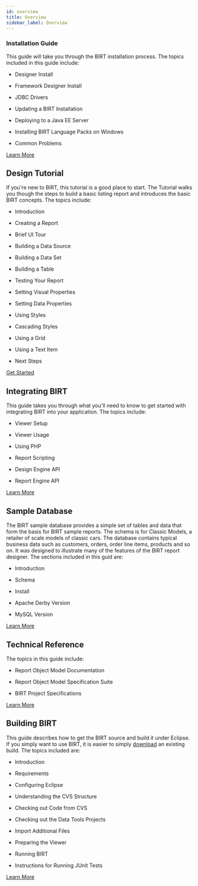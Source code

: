 ```yaml
---
id: overview
title: Overview
sidebar_label: Overview
---
```


### Installation Guide

This guide will take you through the BIRT installation process. The topics included in this guide include:

*   Designer Install

*   Framework Designer Install

*   JDBC Drivers

*   Updating a BIRT Installation

*   Deploying to a Java EE Server

*   Installing BIRT Language Packs on Windows

*   Common Problems

[Learn More](installation.md)

## Design Tutorial

If you're new to BIRT, this tutorial is a good place to start.
The Tutorial walks you though the steps to build a basic listing report
and introduces the basic BIRT concepts. The topics include:

*   Introduction

*   Creating a Report

*   Brief UI Tour

*   Building a Data Source

*   Building a Data Set

*   Building a Table

*   Testing Your Report

*   Setting Visual Properties

*   Setting Data Properties

*   Using Styles

*   Cascading Styles

*   Using a Grid

*   Using a Text Item 

*   Next Steps

[Get Started](https://www.eclipse.org/birt/documentation/tutorial/)

## Integrating BIRT

This guide takes you through what you'll need to know to get
started with integrating BIRT into your application. The topics include:

*   Viewer Setup

*   Viewer Usage

*   Using PHP

*   Report Scripting

*   Design Engine API

*   Report Engine API

[Learn More](https://www.eclipse.org/birt/documentation/integrating/)

## Sample Database

The BIRT sample database provides a simple set of tables and
data that form the basis for BIRT sample reports. The schema is for
Classic Models, a retailer of scale models of classic cars. The database
contains typical business data such as customers, orders, order line
items, products and so on. It was designed to illustrate many of the
features of the BIRT report designer. The sections included in this guid
are:

*   Introduction

*   Schema

*   Install

*   Apache Derby Version

*   MySQL Version

[Learn More](https://www.eclipse.org/birt/documentation/sample-database.php)

## Technical Reference

The topics in this guide include:

*   Report Object Model Documentation

*   Report Object Model Specification Suite

*   BIRT Project Specifications

[Learn More](https://www.eclipse.org/birt/documentation/reference.php)

## Building BIRT

This guide describes how to get the BIRT source and build it
under Eclipse. If you simply want to use BIRT, it is easier to simply [download](https://download.eclipse.org/birt/updates/release/latest/) an existing build. The topics included are:

*   Introduction

*   Requirements

*   Configuring Eclipse

*   Understanding the CVS Structure

*   Checking out Code from CVS

*   Checking out the Data Tools Projects

*   Import Additional Files

*   Preparing the Viewer

*   Running BIRT

*   Instructions for Running JUnit Tests

[Learn More](https://www.eclipse.org/birt/documentation/building-birt.php)

